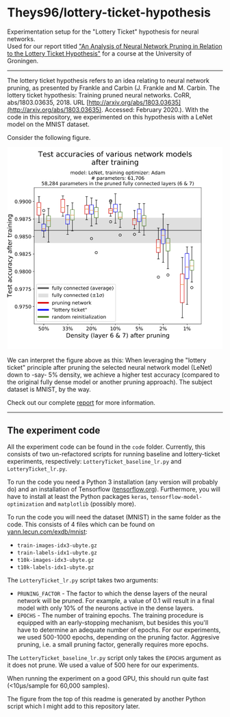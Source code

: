 # Theys96/lottery-ticket-hypothesis
Experimentation setup for the "Lottery Ticket" hypothesis for neural networks. \
Used for our report titled ["An Analysis of Neural Network Pruning in Relation to the Lottery Ticket Hypothesis"](report/report.pdf) for a course at the University of Groningen.

---

The lottery ticket hypothesis refers to an idea relating to neural network pruning, as presented by Frankle and Carbin (J. Frankle and M. Carbin. The lottery ticket hypothesis: Training pruned neural networks. CoRR, abs/1803.03635, 2018. URL [http://arxiv.org/abs/1803.03635](http://arxiv.org/abs/1803.03635). Accessed: February 2020.). With the code in this repository, we experimented on this hypothesis with a LeNet model on the MNIST dataset. 

Consider the following figure.

![](report/results.png)

We can interpret the figure above as this: When leveraging the "lottery ticket" principle after pruning the selected neural network model (LeNet) down to -say- 5% density, we achieve a higher test accuracy (compared to the original fully dense model or another pruning approach). The subject dataset is MNIST, by the way. 

Check out our complete [report](report/report.pdf) for more information.

---

## The experiment code

All the experiment code can be found in the `code` folder. Currently, this consists of two un-refactored scripts for running baseline and lottery-ticket experiments, respectively: `LotteryTicket_baseline_lr.py` and `LotteryTicket_lr.py`.

To run the code you need a Python 3 installation (any version will probably do) and an installation of Tensorflow ([tensorflow.org](https://www.tensorflow.org)). Furthermore, you will have to install at least the Python packages `keras`, `tensorflow-model-optimization` and `matplotlib` (possibly more).

To run the code you will need the dataset (MNIST) in the same folder as the code. This consists of 4 files which can be found on [yann.lecun.com/exdb/mnist](http://yann.lecun.com/exdb/mnist/):

* `train-images-idx3-ubyte.gz`
* `train-labels-idx1-ubyte.gz`
* `t10k-images-idx3-ubyte.gz`
* `t10k-labels-idx1-ubyte.gz`

The `LotteryTicket_lr.py` script takes two arguments:

* `PRUNING_FACTOR` - The factor to which the dense layers of the neural network will be pruned. For example, a value of 0.1 will result in a final model with only 10% of the neurons active in the dense layers.
* `EPOCHS` - The number of training epochs. The training procedure is equipped with an early-stopping mechanism, but besides this you'll have to determine an adequate number of epochs. For our experiments, we used 500-1000 epochs, depending on the pruning factor. Aggresive pruning, i.e. a small pruning factor, generally requires more epochs.

The `LotteryTicket_baseline_lr.py` script only takes the `EPOCHS` argument as it does not prune. We used a value of 500 here for our experiments.

When running the experiment on a good GPU, this should run quite fast (<10µs/sample for 60,000 samples). 

The figure from the top of this readme is generated by another Python script which I might add to this repository later.
